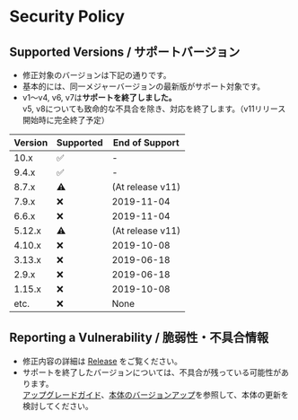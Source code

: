 # Security Policy

## Supported Versions / サポートバージョン

- 修正対象のバージョンは下記の通りです。
- 基本的には、同一メジャーバージョンの最新版がサポート対象です。
- v1～v4, v6, v7は**サポートを終了しました。**  
v5, v8についても致命的な不具合を除き、対応を終了します。（v11リリース開始時に完全終了予定）

| Version | Supported          | End of Support |
| ------- | ------------------ |----------------|
| 10.x    | :white_check_mark: |-               |
| 9.4.x   | :white_check_mark: |-               |
| 8.7.x   | :warning:          |(At release v11)|
| 7.9.x   | :x:                |2019-11-04      |
| 6.6.x   | :x:                |2019-11-04      |
| 5.12.x  | :warning:          |(At release v11)|
| 4.10.x  | :x:                |2019-10-08      |
| 3.13.x  | :x:                |2019-06-18      |
| 2.9.x   | :x:                |2019-06-18      |
| 1.15.x  | :x:                |2019-10-08      |
| etc.    | :x:                |None            |

## Reporting a Vulnerability / 脆弱性・不具合情報

- 修正内容の詳細は [Release](../../releases) をご覧ください。
- サポートを終了したバージョンについては、不具合が残っている可能性があります。  
[アップグレードガイド](../../wiki/MigrationGuide)、[本体のバージョンアップ](../../wiki/HowToUpdate)を参照して、本体の更新を検討してください。

